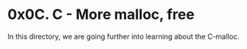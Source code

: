 # **0x0C. C - More malloc, free**

In this directory, we are going further into learning about the C-malloc.
